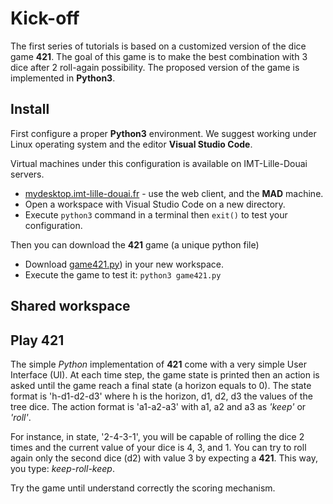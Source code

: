# Kick-off

The first series of tutorials is based on a customized version of the dice game **421**.
The goal of this game is to make the best combination with 3 dice after 2 roll-again possibility.
The proposed version of the game is implemented in **Python3**.

## Install

First configure a proper **Python3** environment.
We suggest working under Linux operating system and the editor **Visual Studio Code**.

Virtual machines under this configuration is available on IMT-Lille-Douai servers.

- [mydesktop.imt-lille-douai.fr](https://mydesktop.imt-lille-douai.fr) - use the web client, and the **MAD** machine.
- Open a workspace with Visual Studio Code on a new directory.
- Execute `python3` command in a terminal then `exit()` to test your configuration.

Then you can download the **421** game (a unique python file)

- Download [game421.py](https://raw.githubusercontent.com/ceri-num/module-DUU/master/codes/game421.py)) in your new workspace.
- Execute the game to test it: `python3 game421.py`

## Shared workspace


## Play 421

The simple *Python* implementation of **421** come with a very simple User Interface (UI).
At each time step, the game state is printed then an action is asked until the game reach a final state (a horizon equals to 0).
The state format is 'h-d1-d2-d3' where h is the horizon, d1, d2, d3 the values of the tree dice.
The action format is 'a1-a2-a3' with a1, a2 and a3 as *'keep'* or *'roll'*.

For instance, in state, '2-4-3-1', you will be capable of rolling the dice 2 times and the current value of your dice is 4, 3, and 1.
You can try to roll again only the second dice (d2) with value 3 by expecting a **421**.
This way, you type: *keep-roll-keep*.

Try the game until understand correctly the scoring mechanism.

